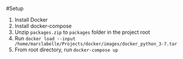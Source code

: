 #Setup

1. Install Docker
2. Install docker-compose
3. Unzip `packages.zip` to `packages` folder in the project root 
4. Run `docker load --input /home/marclabelle/Projects/docker/images/docker_python_3-7.tar`
5. From root directory, run `docker-compose up`